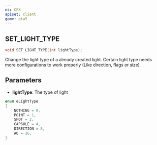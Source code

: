 ```yaml
---
ns: CFX
apiset: client
game: gta5
---
```

## SET_LIGHT_TYPE

```c
void SET_LIGHT_TYPE(int lightType);
```

Change the light type of a already created light.
Certain light type needs more configurations to work properly (Like direction, flags or size)

## Parameters

* **lightType**: The type of light

```cpp
enum eLightType
{
    NOTHING = 0,
    POINT = 1,
    SPOT = 2,
    CAPSULE = 4,
    DIRECTION = 8,
    AO = 16,
}
```
